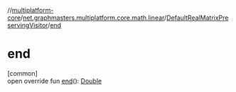 //[multiplatform-core](../../../index.md)/[net.graphmasters.multiplatform.core.math.linear](../index.md)/[DefaultRealMatrixPreservingVisitor](index.md)/[end](end.md)

# end

[common]\
open override fun [end](end.md)(): [Double](https://kotlinlang.org/api/latest/jvm/stdlib/kotlin/-double/index.html)
